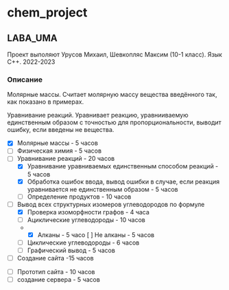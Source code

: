 # chem_project
## LABA_UMA
Проект выполяют Урусов Михаил, Шевкопляс Максим (10-1 класс).
Язык C++. 2022-2023
### Описание
Молярные массы. Считает молярную массу вещества введённого так, как показано в примерах.

Уравнивание реакций. Уравнивает реакцию, уравнииваемую единственным образом с точностью для пропорциональности, выводит ошибку, если введены не вещества.


- [x] Молярные массы - 5 часов
- [ ] Физическая химия - 5 часов
- [ ] Уравнивание реакций - 20 часов
    * [x] Уравнивание уравниваемых единственным способом реакций - 5 часов
    * [x] Обработка ошибок ввода, вывод ошибки в случае, если реакция уравнивается не единственным образом - 5 часов
    * [ ] Определение продуктов - 10 часов
- [ ] Вывод всех структурных изомеров углеводородов по формуле
  * [x] Проверка изоморфности графов - 4 часа 
  * [ ] Ациклические углеводороды - 10 часов
  * *[x] Алканы - 5 часо
     [ ] Не алканы - 5 часов
  * [ ] Циклические углеводороды - 6 часов
  * [ ] Графический вывод - 5 часов
- [ ]  Создание сайта -15 часов
  * [ ] Прототип сайта - 10 часов 
  * [ ] создание сервера - 5 часов
